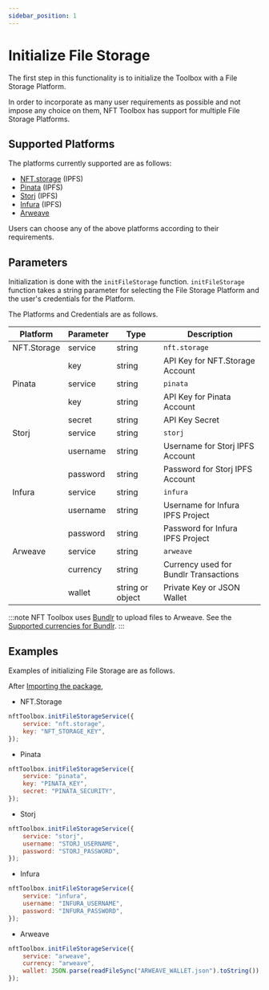 ```yaml
---
sidebar_position: 1
---
```


# Initialize File Storage

The first step in this functionality is to initialize the Toolbox with a File Storage Platform.

In order to incorporate as many user requirements as possible and not impose any choice on them,
NFT Toolbox has support for multiple File Storage Platforms.

## Supported Platforms

The platforms currently supported are as follows:

-   [NFT.storage](https://nft.storage/) (IPFS)
-   [Pinata](https://www.pinata.cloud/) (IPFS)
-   [Storj](https://www.storj.io/ipfs) (IPFS)
-   [Infura](https://infura.io/product/ipfs) (IPFS)
-   [Arweave](https://www.arweave.org/)

Users can choose any of the above platforms according to their requirements.

## Parameters

Initialization is done with the `initFileStorage` function.
`initFileStorage` function takes a string parameter for selecting the File Storage Platform and
the user's credentials for the Platform.

The Platforms and Credentials are as follows.

| Platform    | Parameter | Type             | Description                           |
| ----------- | --------- | ---------------- | ------------------------------------- |
| NFT.Storage | service   | string           | `nft.storage`                         |
|             | key       | string           | API Key for NFT.Storage Account       |
| Pinata      | service   | string           | `pinata`                              |
|             | key       | string           | API Key for Pinata Account            |
|             | secret    | string           | API Key Secret                        |
| Storj       | service   | string           | `storj`                               |
|             | username  | string           | Username for Storj IPFS Account       |
|             | password  | string           | Password for Storj IPFS Account       |
| Infura      | service   | string           | `infura`                              |
|             | username  | string           | Username for Infura IPFS Project      |
|             | password  | string           | Password for Infura IPFS Project      |
| Arweave     | service   | string           | `arweave`                             |
|             | currency  | string           | Currency used for Bundlr Transactions |
|             | wallet    | string or object | Private Key or JSON Wallet            |

:::note
NFT Toolbox uses [Bundlr](https://bundlr.network/) to upload files to Arweave. See the [Supported currencies for Bundlr](https://docs.bundlr.network/docs/currencies).
:::

## Examples

Examples of initializing File Storage are as follows.

After [Importing the package](/docs/intro#import-it-in-your-project),

-   NFT.Storage

```javascript
nftToolbox.initFileStorageService({
	service: "nft.storage",
	key: "NFT_STORAGE_KEY",
});
```

-   Pinata

```javascript
nftToolbox.initFileStorageService({
	service: "pinata",
	key: "PINATA_KEY",
	secret: "PINATA_SECURITY",
});
```

-   Storj

```javascript
nftToolbox.initFileStorageService({
	service: "storj",
	username: "STORJ_USERNAME",
	password: "STORJ_PASSWORD",
});
```

-   Infura

```javascript
nftToolbox.initFileStorageService({
	service: "infura",
	username: "INFURA_USERNAME",
	password: "INFURA_PASSWORD",
});
```

-   Arweave

```javascript
nftToolbox.initFileStorageService({
	service: "arweave",
	currency: "arweave",
	wallet: JSON.parse(readFileSync("ARWEAVE_WALLET.json").toString()),
});
```
